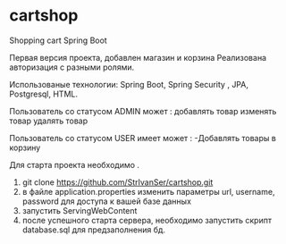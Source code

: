 # cartshop
Shopping cart Spring Boot 

Первая версия проекта, добавлен магазин и корзина
Реализована авторизация с разными ролями.


Использованые технологии:
Spring Boot, Spring Security , JPA, Postgresql, HTML.


Пользователь со статусом ADMIN может :
добавлять товар
изменять товар
удалять товар

Пользователь со статусом USER имеет может :
-Добавлять товары в корзину


Для старта проекта необходимо .
1) git clone https://github.com/StrIvanSer/cartshop.git
2) в файле application.properties изменить параметры url, username, password для доступа к вашей базе данных
3) запустить ServingWebContent
4) после успешного старта сервера, необходимо запустить скрипт database.sql для предзаполнения бд.
